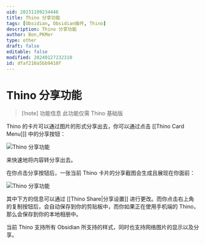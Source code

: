 ```yaml
---
uid: 20231109234446
title: Thino 分享功能
tags: [Obsidian, Obsidian插件, Thino]
description: Thino 分享功能
author: Bon,PKMer
type: other
draft: false
editable: false
modified: 20240127232310
id: dfaf210a5bb9410f
---
```


# Thino 分享功能

> [!note] 功能信息
> 此功能仅需 Thino 基础版

Thino 的卡片可以通过图片的形式分享出去，你可以通过点击 [[Thino Card Menu]]] 中的分享按钮：

![Thino 分享功能](https://cdn.pkmer.cn/images/Pasted%20image%2020231109151706.png!pkmer)

来快速地将内容转分享出去。

在你点击分享按钮后，一张当前 Thino 卡片的分享截图会生成且展现在你面前：

![Thino 分享功能](https://cdn.pkmer.cn/images/Pasted%20image%2020231109151812.png!pkmer)

其中下方的信息可以通过 [[Thino Share|分享设置]] 进行更改。而你点击右上角的复制按钮后，会自动保存到你的剪贴板中，而你如果正在使用手机端的 Thino，那么会保存到你的本地相册中。

当前 Thino 支持所有 Obsidian 所支持的样式，同时也支持网络图片的显示以及分享。